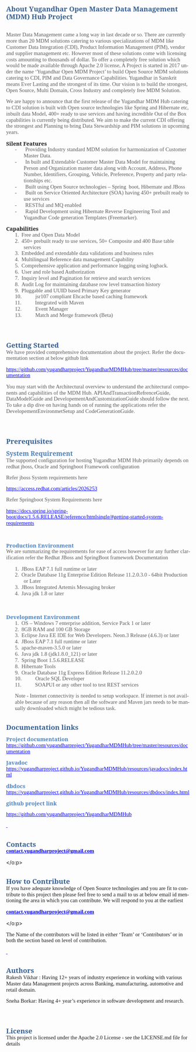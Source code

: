 <html xmlns:v="urn:schemas-microsoft-com:vml"
xmlns:o="urn:schemas-microsoft-com:office:office"
xmlns:w="urn:schemas-microsoft-com:office:word"
xmlns:m="http://schemas.microsoft.com/office/2004/12/omml"
xmlns="http://www.w3.org/TR/REC-html40">

<head>
<meta http-equiv=Content-Type content="text/html; charset=windows-1252">
<meta name=ProgId content=Word.Document>
<meta name=Generator content="Microsoft Word 12">
<meta name=Originator content="Microsoft Word 12">
<link rel=File-List href="readme_files/filelist.xml">
<!--[if gte mso 9]><xml>
 <o:DocumentProperties>
  <o:Author>RakeshAdmin</o:Author>
  <o:LastAuthor>RakeshAdmin</o:LastAuthor>
  <o:Revision>2</o:Revision>
  <o:TotalTime>41</o:TotalTime>
  <o:Created>2018-01-20T13:06:00Z</o:Created>
  <o:LastSaved>2018-01-20T13:06:00Z</o:LastSaved>
  <o:Pages>4</o:Pages>
  <o:Words>984</o:Words>
  <o:Characters>5613</o:Characters>
  <o:Company>Infosys Technologies Ltd.</o:Company>
  <o:Lines>46</o:Lines>
  <o:Paragraphs>13</o:Paragraphs>
  <o:CharactersWithSpaces>6584</o:CharactersWithSpaces>
  <o:Version>12.00</o:Version>
 </o:DocumentProperties>
</xml><![endif]-->
<link rel=themeData href="readme_files/themedata.thmx">
<link rel=colorSchemeMapping href="readme_files/colorschememapping.xml">
<!--[if gte mso 9]><xml>
 <w:WordDocument>
  <w:SpellingState>Clean</w:SpellingState>
  <w:GrammarState>Clean</w:GrammarState>
  <w:TrackMoves>false</w:TrackMoves>
  <w:TrackFormatting/>
  <w:PunctuationKerning/>
  <w:ValidateAgainstSchemas/>
  <w:SaveIfXMLInvalid>false</w:SaveIfXMLInvalid>
  <w:IgnoreMixedContent>false</w:IgnoreMixedContent>
  <w:AlwaysShowPlaceholderText>false</w:AlwaysShowPlaceholderText>
  <w:DoNotPromoteQF/>
  <w:LidThemeOther>EN-US</w:LidThemeOther>
  <w:LidThemeAsian>X-NONE</w:LidThemeAsian>
  <w:LidThemeComplexScript>MR</w:LidThemeComplexScript>
  <w:Compatibility>
   <w:BreakWrappedTables/>
   <w:SnapToGridInCell/>
   <w:WrapTextWithPunct/>
   <w:UseAsianBreakRules/>
   <w:DontGrowAutofit/>
   <w:SplitPgBreakAndParaMark/>
   <w:DontVertAlignCellWithSp/>
   <w:DontBreakConstrainedForcedTables/>
   <w:DontVertAlignInTxbx/>
   <w:Word11KerningPairs/>
   <w:CachedColBalance/>
  </w:Compatibility>
  <w:BrowserLevel>MicrosoftInternetExplorer4</w:BrowserLevel>
  <m:mathPr>
   <m:mathFont m:val="Cambria Math"/>
   <m:brkBin m:val="before"/>
   <m:brkBinSub m:val="&#45;-"/>
   <m:smallFrac m:val="off"/>
   <m:dispDef/>
   <m:lMargin m:val="0"/>
   <m:rMargin m:val="0"/>
   <m:defJc m:val="centerGroup"/>
   <m:wrapIndent m:val="1440"/>
   <m:intLim m:val="subSup"/>
   <m:naryLim m:val="undOvr"/>
  </m:mathPr></w:WordDocument>
</xml><![endif]--><!--[if gte mso 9]><xml>
 <w:LatentStyles DefLockedState="false" DefUnhideWhenUsed="true"
  DefSemiHidden="true" DefQFormat="false" DefPriority="99"
  LatentStyleCount="267">
  <w:LsdException Locked="false" Priority="0" SemiHidden="false"
   UnhideWhenUsed="false" QFormat="true" Name="Normal"/>
  <w:LsdException Locked="false" Priority="9" SemiHidden="false"
   UnhideWhenUsed="false" QFormat="true" Name="heading 1"/>
  <w:LsdException Locked="false" Priority="9" QFormat="true" Name="heading 2"/>
  <w:LsdException Locked="false" Priority="9" QFormat="true" Name="heading 3"/>
  <w:LsdException Locked="false" Priority="9" QFormat="true" Name="heading 4"/>
  <w:LsdException Locked="false" Priority="9" QFormat="true" Name="heading 5"/>
  <w:LsdException Locked="false" Priority="9" QFormat="true" Name="heading 6"/>
  <w:LsdException Locked="false" Priority="9" QFormat="true" Name="heading 7"/>
  <w:LsdException Locked="false" Priority="9" QFormat="true" Name="heading 8"/>
  <w:LsdException Locked="false" Priority="9" QFormat="true" Name="heading 9"/>
  <w:LsdException Locked="false" Priority="39" Name="toc 1"/>
  <w:LsdException Locked="false" Priority="39" Name="toc 2"/>
  <w:LsdException Locked="false" Priority="39" Name="toc 3"/>
  <w:LsdException Locked="false" Priority="39" Name="toc 4"/>
  <w:LsdException Locked="false" Priority="39" Name="toc 5"/>
  <w:LsdException Locked="false" Priority="39" Name="toc 6"/>
  <w:LsdException Locked="false" Priority="39" Name="toc 7"/>
  <w:LsdException Locked="false" Priority="39" Name="toc 8"/>
  <w:LsdException Locked="false" Priority="39" Name="toc 9"/>
  <w:LsdException Locked="false" Priority="35" QFormat="true" Name="caption"/>
  <w:LsdException Locked="false" Priority="10" SemiHidden="false"
   UnhideWhenUsed="false" QFormat="true" Name="Title"/>
  <w:LsdException Locked="false" Priority="1" Name="Default Paragraph Font"/>
  <w:LsdException Locked="false" Priority="11" SemiHidden="false"
   UnhideWhenUsed="false" QFormat="true" Name="Subtitle"/>
  <w:LsdException Locked="false" Priority="22" SemiHidden="false"
   UnhideWhenUsed="false" QFormat="true" Name="Strong"/>
  <w:LsdException Locked="false" Priority="20" SemiHidden="false"
   UnhideWhenUsed="false" QFormat="true" Name="Emphasis"/>
  <w:LsdException Locked="false" Priority="59" SemiHidden="false"
   UnhideWhenUsed="false" Name="Table Grid"/>
  <w:LsdException Locked="false" UnhideWhenUsed="false" Name="Placeholder Text"/>
  <w:LsdException Locked="false" Priority="1" SemiHidden="false"
   UnhideWhenUsed="false" QFormat="true" Name="No Spacing"/>
  <w:LsdException Locked="false" Priority="60" SemiHidden="false"
   UnhideWhenUsed="false" Name="Light Shading"/>
  <w:LsdException Locked="false" Priority="61" SemiHidden="false"
   UnhideWhenUsed="false" Name="Light List"/>
  <w:LsdException Locked="false" Priority="62" SemiHidden="false"
   UnhideWhenUsed="false" Name="Light Grid"/>
  <w:LsdException Locked="false" Priority="63" SemiHidden="false"
   UnhideWhenUsed="false" Name="Medium Shading 1"/>
  <w:LsdException Locked="false" Priority="64" SemiHidden="false"
   UnhideWhenUsed="false" Name="Medium Shading 2"/>
  <w:LsdException Locked="false" Priority="65" SemiHidden="false"
   UnhideWhenUsed="false" Name="Medium List 1"/>
  <w:LsdException Locked="false" Priority="66" SemiHidden="false"
   UnhideWhenUsed="false" Name="Medium List 2"/>
  <w:LsdException Locked="false" Priority="67" SemiHidden="false"
   UnhideWhenUsed="false" Name="Medium Grid 1"/>
  <w:LsdException Locked="false" Priority="68" SemiHidden="false"
   UnhideWhenUsed="false" Name="Medium Grid 2"/>
  <w:LsdException Locked="false" Priority="69" SemiHidden="false"
   UnhideWhenUsed="false" Name="Medium Grid 3"/>
  <w:LsdException Locked="false" Priority="70" SemiHidden="false"
   UnhideWhenUsed="false" Name="Dark List"/>
  <w:LsdException Locked="false" Priority="71" SemiHidden="false"
   UnhideWhenUsed="false" Name="Colorful Shading"/>
  <w:LsdException Locked="false" Priority="72" SemiHidden="false"
   UnhideWhenUsed="false" Name="Colorful List"/>
  <w:LsdException Locked="false" Priority="73" SemiHidden="false"
   UnhideWhenUsed="false" Name="Colorful Grid"/>
  <w:LsdException Locked="false" Priority="60" SemiHidden="false"
   UnhideWhenUsed="false" Name="Light Shading Accent 1"/>
  <w:LsdException Locked="false" Priority="61" SemiHidden="false"
   UnhideWhenUsed="false" Name="Light List Accent 1"/>
  <w:LsdException Locked="false" Priority="62" SemiHidden="false"
   UnhideWhenUsed="false" Name="Light Grid Accent 1"/>
  <w:LsdException Locked="false" Priority="63" SemiHidden="false"
   UnhideWhenUsed="false" Name="Medium Shading 1 Accent 1"/>
  <w:LsdException Locked="false" Priority="64" SemiHidden="false"
   UnhideWhenUsed="false" Name="Medium Shading 2 Accent 1"/>
  <w:LsdException Locked="false" Priority="65" SemiHidden="false"
   UnhideWhenUsed="false" Name="Medium List 1 Accent 1"/>
  <w:LsdException Locked="false" UnhideWhenUsed="false" Name="Revision"/>
  <w:LsdException Locked="false" Priority="34" SemiHidden="false"
   UnhideWhenUsed="false" QFormat="true" Name="List Paragraph"/>
  <w:LsdException Locked="false" Priority="29" SemiHidden="false"
   UnhideWhenUsed="false" QFormat="true" Name="Quote"/>
  <w:LsdException Locked="false" Priority="30" SemiHidden="false"
   UnhideWhenUsed="false" QFormat="true" Name="Intense Quote"/>
  <w:LsdException Locked="false" Priority="66" SemiHidden="false"
   UnhideWhenUsed="false" Name="Medium List 2 Accent 1"/>
  <w:LsdException Locked="false" Priority="67" SemiHidden="false"
   UnhideWhenUsed="false" Name="Medium Grid 1 Accent 1"/>
  <w:LsdException Locked="false" Priority="68" SemiHidden="false"
   UnhideWhenUsed="false" Name="Medium Grid 2 Accent 1"/>
  <w:LsdException Locked="false" Priority="69" SemiHidden="false"
   UnhideWhenUsed="false" Name="Medium Grid 3 Accent 1"/>
  <w:LsdException Locked="false" Priority="70" SemiHidden="false"
   UnhideWhenUsed="false" Name="Dark List Accent 1"/>
  <w:LsdException Locked="false" Priority="71" SemiHidden="false"
   UnhideWhenUsed="false" Name="Colorful Shading Accent 1"/>
  <w:LsdException Locked="false" Priority="72" SemiHidden="false"
   UnhideWhenUsed="false" Name="Colorful List Accent 1"/>
  <w:LsdException Locked="false" Priority="73" SemiHidden="false"
   UnhideWhenUsed="false" Name="Colorful Grid Accent 1"/>
  <w:LsdException Locked="false" Priority="60" SemiHidden="false"
   UnhideWhenUsed="false" Name="Light Shading Accent 2"/>
  <w:LsdException Locked="false" Priority="61" SemiHidden="false"
   UnhideWhenUsed="false" Name="Light List Accent 2"/>
  <w:LsdException Locked="false" Priority="62" SemiHidden="false"
   UnhideWhenUsed="false" Name="Light Grid Accent 2"/>
  <w:LsdException Locked="false" Priority="63" SemiHidden="false"
   UnhideWhenUsed="false" Name="Medium Shading 1 Accent 2"/>
  <w:LsdException Locked="false" Priority="64" SemiHidden="false"
   UnhideWhenUsed="false" Name="Medium Shading 2 Accent 2"/>
  <w:LsdException Locked="false" Priority="65" SemiHidden="false"
   UnhideWhenUsed="false" Name="Medium List 1 Accent 2"/>
  <w:LsdException Locked="false" Priority="66" SemiHidden="false"
   UnhideWhenUsed="false" Name="Medium List 2 Accent 2"/>
  <w:LsdException Locked="false" Priority="67" SemiHidden="false"
   UnhideWhenUsed="false" Name="Medium Grid 1 Accent 2"/>
  <w:LsdException Locked="false" Priority="68" SemiHidden="false"
   UnhideWhenUsed="false" Name="Medium Grid 2 Accent 2"/>
  <w:LsdException Locked="false" Priority="69" SemiHidden="false"
   UnhideWhenUsed="false" Name="Medium Grid 3 Accent 2"/>
  <w:LsdException Locked="false" Priority="70" SemiHidden="false"
   UnhideWhenUsed="false" Name="Dark List Accent 2"/>
  <w:LsdException Locked="false" Priority="71" SemiHidden="false"
   UnhideWhenUsed="false" Name="Colorful Shading Accent 2"/>
  <w:LsdException Locked="false" Priority="72" SemiHidden="false"
   UnhideWhenUsed="false" Name="Colorful List Accent 2"/>
  <w:LsdException Locked="false" Priority="73" SemiHidden="false"
   UnhideWhenUsed="false" Name="Colorful Grid Accent 2"/>
  <w:LsdException Locked="false" Priority="60" SemiHidden="false"
   UnhideWhenUsed="false" Name="Light Shading Accent 3"/>
  <w:LsdException Locked="false" Priority="61" SemiHidden="false"
   UnhideWhenUsed="false" Name="Light List Accent 3"/>
  <w:LsdException Locked="false" Priority="62" SemiHidden="false"
   UnhideWhenUsed="false" Name="Light Grid Accent 3"/>
  <w:LsdException Locked="false" Priority="63" SemiHidden="false"
   UnhideWhenUsed="false" Name="Medium Shading 1 Accent 3"/>
  <w:LsdException Locked="false" Priority="64" SemiHidden="false"
   UnhideWhenUsed="false" Name="Medium Shading 2 Accent 3"/>
  <w:LsdException Locked="false" Priority="65" SemiHidden="false"
   UnhideWhenUsed="false" Name="Medium List 1 Accent 3"/>
  <w:LsdException Locked="false" Priority="66" SemiHidden="false"
   UnhideWhenUsed="false" Name="Medium List 2 Accent 3"/>
  <w:LsdException Locked="false" Priority="67" SemiHidden="false"
   UnhideWhenUsed="false" Name="Medium Grid 1 Accent 3"/>
  <w:LsdException Locked="false" Priority="68" SemiHidden="false"
   UnhideWhenUsed="false" Name="Medium Grid 2 Accent 3"/>
  <w:LsdException Locked="false" Priority="69" SemiHidden="false"
   UnhideWhenUsed="false" Name="Medium Grid 3 Accent 3"/>
  <w:LsdException Locked="false" Priority="70" SemiHidden="false"
   UnhideWhenUsed="false" Name="Dark List Accent 3"/>
  <w:LsdException Locked="false" Priority="71" SemiHidden="false"
   UnhideWhenUsed="false" Name="Colorful Shading Accent 3"/>
  <w:LsdException Locked="false" Priority="72" SemiHidden="false"
   UnhideWhenUsed="false" Name="Colorful List Accent 3"/>
  <w:LsdException Locked="false" Priority="73" SemiHidden="false"
   UnhideWhenUsed="false" Name="Colorful Grid Accent 3"/>
  <w:LsdException Locked="false" Priority="60" SemiHidden="false"
   UnhideWhenUsed="false" Name="Light Shading Accent 4"/>
  <w:LsdException Locked="false" Priority="61" SemiHidden="false"
   UnhideWhenUsed="false" Name="Light List Accent 4"/>
  <w:LsdException Locked="false" Priority="62" SemiHidden="false"
   UnhideWhenUsed="false" Name="Light Grid Accent 4"/>
  <w:LsdException Locked="false" Priority="63" SemiHidden="false"
   UnhideWhenUsed="false" Name="Medium Shading 1 Accent 4"/>
  <w:LsdException Locked="false" Priority="64" SemiHidden="false"
   UnhideWhenUsed="false" Name="Medium Shading 2 Accent 4"/>
  <w:LsdException Locked="false" Priority="65" SemiHidden="false"
   UnhideWhenUsed="false" Name="Medium List 1 Accent 4"/>
  <w:LsdException Locked="false" Priority="66" SemiHidden="false"
   UnhideWhenUsed="false" Name="Medium List 2 Accent 4"/>
  <w:LsdException Locked="false" Priority="67" SemiHidden="false"
   UnhideWhenUsed="false" Name="Medium Grid 1 Accent 4"/>
  <w:LsdException Locked="false" Priority="68" SemiHidden="false"
   UnhideWhenUsed="false" Name="Medium Grid 2 Accent 4"/>
  <w:LsdException Locked="false" Priority="69" SemiHidden="false"
   UnhideWhenUsed="false" Name="Medium Grid 3 Accent 4"/>
  <w:LsdException Locked="false" Priority="70" SemiHidden="false"
   UnhideWhenUsed="false" Name="Dark List Accent 4"/>
  <w:LsdException Locked="false" Priority="71" SemiHidden="false"
   UnhideWhenUsed="false" Name="Colorful Shading Accent 4"/>
  <w:LsdException Locked="false" Priority="72" SemiHidden="false"
   UnhideWhenUsed="false" Name="Colorful List Accent 4"/>
  <w:LsdException Locked="false" Priority="73" SemiHidden="false"
   UnhideWhenUsed="false" Name="Colorful Grid Accent 4"/>
  <w:LsdException Locked="false" Priority="60" SemiHidden="false"
   UnhideWhenUsed="false" Name="Light Shading Accent 5"/>
  <w:LsdException Locked="false" Priority="61" SemiHidden="false"
   UnhideWhenUsed="false" Name="Light List Accent 5"/>
  <w:LsdException Locked="false" Priority="62" SemiHidden="false"
   UnhideWhenUsed="false" Name="Light Grid Accent 5"/>
  <w:LsdException Locked="false" Priority="63" SemiHidden="false"
   UnhideWhenUsed="false" Name="Medium Shading 1 Accent 5"/>
  <w:LsdException Locked="false" Priority="64" SemiHidden="false"
   UnhideWhenUsed="false" Name="Medium Shading 2 Accent 5"/>
  <w:LsdException Locked="false" Priority="65" SemiHidden="false"
   UnhideWhenUsed="false" Name="Medium List 1 Accent 5"/>
  <w:LsdException Locked="false" Priority="66" SemiHidden="false"
   UnhideWhenUsed="false" Name="Medium List 2 Accent 5"/>
  <w:LsdException Locked="false" Priority="67" SemiHidden="false"
   UnhideWhenUsed="false" Name="Medium Grid 1 Accent 5"/>
  <w:LsdException Locked="false" Priority="68" SemiHidden="false"
   UnhideWhenUsed="false" Name="Medium Grid 2 Accent 5"/>
  <w:LsdException Locked="false" Priority="69" SemiHidden="false"
   UnhideWhenUsed="false" Name="Medium Grid 3 Accent 5"/>
  <w:LsdException Locked="false" Priority="70" SemiHidden="false"
   UnhideWhenUsed="false" Name="Dark List Accent 5"/>
  <w:LsdException Locked="false" Priority="71" SemiHidden="false"
   UnhideWhenUsed="false" Name="Colorful Shading Accent 5"/>
  <w:LsdException Locked="false" Priority="72" SemiHidden="false"
   UnhideWhenUsed="false" Name="Colorful List Accent 5"/>
  <w:LsdException Locked="false" Priority="73" SemiHidden="false"
   UnhideWhenUsed="false" Name="Colorful Grid Accent 5"/>
  <w:LsdException Locked="false" Priority="60" SemiHidden="false"
   UnhideWhenUsed="false" Name="Light Shading Accent 6"/>
  <w:LsdException Locked="false" Priority="61" SemiHidden="false"
   UnhideWhenUsed="false" Name="Light List Accent 6"/>
  <w:LsdException Locked="false" Priority="62" SemiHidden="false"
   UnhideWhenUsed="false" Name="Light Grid Accent 6"/>
  <w:LsdException Locked="false" Priority="63" SemiHidden="false"
   UnhideWhenUsed="false" Name="Medium Shading 1 Accent 6"/>
  <w:LsdException Locked="false" Priority="64" SemiHidden="false"
   UnhideWhenUsed="false" Name="Medium Shading 2 Accent 6"/>
  <w:LsdException Locked="false" Priority="65" SemiHidden="false"
   UnhideWhenUsed="false" Name="Medium List 1 Accent 6"/>
  <w:LsdException Locked="false" Priority="66" SemiHidden="false"
   UnhideWhenUsed="false" Name="Medium List 2 Accent 6"/>
  <w:LsdException Locked="false" Priority="67" SemiHidden="false"
   UnhideWhenUsed="false" Name="Medium Grid 1 Accent 6"/>
  <w:LsdException Locked="false" Priority="68" SemiHidden="false"
   UnhideWhenUsed="false" Name="Medium Grid 2 Accent 6"/>
  <w:LsdException Locked="false" Priority="69" SemiHidden="false"
   UnhideWhenUsed="false" Name="Medium Grid 3 Accent 6"/>
  <w:LsdException Locked="false" Priority="70" SemiHidden="false"
   UnhideWhenUsed="false" Name="Dark List Accent 6"/>
  <w:LsdException Locked="false" Priority="71" SemiHidden="false"
   UnhideWhenUsed="false" Name="Colorful Shading Accent 6"/>
  <w:LsdException Locked="false" Priority="72" SemiHidden="false"
   UnhideWhenUsed="false" Name="Colorful List Accent 6"/>
  <w:LsdException Locked="false" Priority="73" SemiHidden="false"
   UnhideWhenUsed="false" Name="Colorful Grid Accent 6"/>
  <w:LsdException Locked="false" Priority="19" SemiHidden="false"
   UnhideWhenUsed="false" QFormat="true" Name="Subtle Emphasis"/>
  <w:LsdException Locked="false" Priority="21" SemiHidden="false"
   UnhideWhenUsed="false" QFormat="true" Name="Intense Emphasis"/>
  <w:LsdException Locked="false" Priority="31" SemiHidden="false"
   UnhideWhenUsed="false" QFormat="true" Name="Subtle Reference"/>
  <w:LsdException Locked="false" Priority="32" SemiHidden="false"
   UnhideWhenUsed="false" QFormat="true" Name="Intense Reference"/>
  <w:LsdException Locked="false" Priority="33" SemiHidden="false"
   UnhideWhenUsed="false" QFormat="true" Name="Book Title"/>
  <w:LsdException Locked="false" Priority="37" Name="Bibliography"/>
  <w:LsdException Locked="false" Priority="39" QFormat="true" Name="TOC Heading"/>
 </w:LatentStyles>
</xml><![endif]-->
<style>
<!--
 /* Font Definitions */
 @font-face
	{font-family:Wingdings;
	panose-1:5 0 0 0 0 0 0 0 0 0;
	mso-font-charset:2;
	mso-generic-font-family:auto;
	mso-font-pitch:variable;
	mso-font-signature:0 268435456 0 0 -2147483648 0;}
@font-face
	{font-family:Mangal;
	panose-1:2 4 5 3 5 2 3 3 2 2;
	mso-font-charset:0;
	mso-generic-font-family:roman;
	mso-font-pitch:variable;
	mso-font-signature:32771 0 0 0 1 0;}
@font-face
	{font-family:"Cambria Math";
	panose-1:2 4 5 3 5 4 6 3 2 4;
	mso-font-charset:0;
	mso-generic-font-family:roman;
	mso-font-pitch:variable;
	mso-font-signature:-1610611985 1107304683 0 0 159 0;}
@font-face
	{font-family:Cambria;
	panose-1:2 4 5 3 5 4 6 3 2 4;
	mso-font-charset:0;
	mso-generic-font-family:roman;
	mso-font-pitch:variable;
	mso-font-signature:-1610611985 1073741899 0 0 159 0;}
@font-face
	{font-family:Calibri;
	panose-1:2 15 5 2 2 2 4 3 2 4;
	mso-font-charset:0;
	mso-generic-font-family:swiss;
	mso-font-pitch:variable;
	mso-font-signature:-1610611985 1073750139 0 0 159 0;}
@font-face
	{font-family:Verdana;
	panose-1:2 11 6 4 3 5 4 4 2 4;
	mso-font-charset:0;
	mso-generic-font-family:swiss;
	mso-font-pitch:variable;
	mso-font-signature:-1593833729 1073750107 16 0 415 0;}
 /* Style Definitions */
 p.MsoNormal, li.MsoNormal, div.MsoNormal
	{mso-style-unhide:no;
	mso-style-qformat:yes;
	mso-style-parent:"";
	margin-top:0cm;
	margin-right:0cm;
	margin-bottom:10.0pt;
	margin-left:0cm;
	line-height:115%;
	mso-pagination:widow-orphan;
	font-size:11.0pt;
	mso-bidi-font-size:10.0pt;
	font-family:"Calibri","sans-serif";
	mso-ascii-font-family:Calibri;
	mso-ascii-theme-font:minor-latin;
	mso-fareast-font-family:Calibri;
	mso-fareast-theme-font:minor-latin;
	mso-hansi-font-family:Calibri;
	mso-hansi-theme-font:minor-latin;
	mso-bidi-font-family:Mangal;
	mso-bidi-theme-font:minor-bidi;}
h1
	{mso-style-priority:9;
	mso-style-unhide:no;
	mso-style-qformat:yes;
	mso-style-link:"Heading 1 Char";
	mso-style-next:Normal;
	margin-top:24.0pt;
	margin-right:0cm;
	margin-bottom:0cm;
	margin-left:0cm;
	margin-bottom:.0001pt;
	line-height:115%;
	mso-pagination:widow-orphan lines-together;
	page-break-after:avoid;
	mso-outline-level:1;
	font-size:14.0pt;
	mso-bidi-font-size:12.5pt;
	font-family:"Cambria","serif";
	mso-ascii-font-family:Cambria;
	mso-ascii-theme-font:major-latin;
	mso-fareast-font-family:"Times New Roman";
	mso-fareast-theme-font:major-fareast;
	mso-hansi-font-family:Cambria;
	mso-hansi-theme-font:major-latin;
	mso-bidi-font-family:Mangal;
	mso-bidi-theme-font:major-bidi;
	color:#365F91;
	mso-themecolor:accent1;
	mso-themeshade:191;
	mso-font-kerning:0pt;}
h2
	{mso-style-priority:9;
	mso-style-qformat:yes;
	mso-style-link:"Heading 2 Char";
	mso-style-next:Normal;
	margin-top:10.0pt;
	margin-right:0cm;
	margin-bottom:0cm;
	margin-left:0cm;
	margin-bottom:.0001pt;
	line-height:115%;
	mso-pagination:widow-orphan lines-together;
	page-break-after:avoid;
	mso-outline-level:2;
	font-size:13.0pt;
	mso-bidi-font-size:11.5pt;
	font-family:"Cambria","serif";
	mso-ascii-font-family:Cambria;
	mso-ascii-theme-font:major-latin;
	mso-fareast-font-family:"Times New Roman";
	mso-fareast-theme-font:major-fareast;
	mso-hansi-font-family:Cambria;
	mso-hansi-theme-font:major-latin;
	mso-bidi-font-family:Mangal;
	mso-bidi-theme-font:major-bidi;
	color:#4F81BD;
	mso-themecolor:accent1;}
h3
	{mso-style-priority:9;
	mso-style-qformat:yes;
	mso-style-link:"Heading 3 Char";
	mso-style-next:Normal;
	margin-top:10.0pt;
	margin-right:0cm;
	margin-bottom:0cm;
	margin-left:0cm;
	margin-bottom:.0001pt;
	line-height:115%;
	mso-pagination:widow-orphan lines-together;
	page-break-after:avoid;
	mso-outline-level:3;
	font-size:11.0pt;
	mso-bidi-font-size:10.0pt;
	font-family:"Cambria","serif";
	mso-ascii-font-family:Cambria;
	mso-ascii-theme-font:major-latin;
	mso-fareast-font-family:"Times New Roman";
	mso-fareast-theme-font:major-fareast;
	mso-hansi-font-family:Cambria;
	mso-hansi-theme-font:major-latin;
	mso-bidi-font-family:Mangal;
	mso-bidi-theme-font:major-bidi;
	color:#4F81BD;
	mso-themecolor:accent1;}
a:link, span.MsoHyperlink
	{mso-style-priority:99;
	color:blue;
	mso-themecolor:hyperlink;
	text-decoration:underline;
	text-underline:single;}
a:visited, span.MsoHyperlinkFollowed
	{mso-style-noshow:yes;
	mso-style-priority:99;
	color:purple;
	mso-themecolor:followedhyperlink;
	text-decoration:underline;
	text-underline:single;}
p.MsoListParagraph, li.MsoListParagraph, div.MsoListParagraph
	{mso-style-priority:34;
	mso-style-unhide:no;
	mso-style-qformat:yes;
	margin-top:0cm;
	margin-right:0cm;
	margin-bottom:10.0pt;
	margin-left:36.0pt;
	mso-add-space:auto;
	line-height:115%;
	mso-pagination:widow-orphan;
	font-size:11.0pt;
	font-family:"Calibri","sans-serif";
	mso-ascii-font-family:Calibri;
	mso-ascii-theme-font:minor-latin;
	mso-fareast-font-family:Calibri;
	mso-fareast-theme-font:minor-latin;
	mso-hansi-font-family:Calibri;
	mso-hansi-theme-font:minor-latin;
	mso-bidi-font-family:Mangal;
	mso-bidi-theme-font:minor-bidi;
	mso-bidi-language:AR-SA;}
p.MsoListParagraphCxSpFirst, li.MsoListParagraphCxSpFirst, div.MsoListParagraphCxSpFirst
	{mso-style-priority:34;
	mso-style-unhide:no;
	mso-style-qformat:yes;
	mso-style-type:export-only;
	margin-top:0cm;
	margin-right:0cm;
	margin-bottom:0cm;
	margin-left:36.0pt;
	margin-bottom:.0001pt;
	mso-add-space:auto;
	line-height:115%;
	mso-pagination:widow-orphan;
	font-size:11.0pt;
	font-family:"Calibri","sans-serif";
	mso-ascii-font-family:Calibri;
	mso-ascii-theme-font:minor-latin;
	mso-fareast-font-family:Calibri;
	mso-fareast-theme-font:minor-latin;
	mso-hansi-font-family:Calibri;
	mso-hansi-theme-font:minor-latin;
	mso-bidi-font-family:Mangal;
	mso-bidi-theme-font:minor-bidi;
	mso-bidi-language:AR-SA;}
p.MsoListParagraphCxSpMiddle, li.MsoListParagraphCxSpMiddle, div.MsoListParagraphCxSpMiddle
	{mso-style-priority:34;
	mso-style-unhide:no;
	mso-style-qformat:yes;
	mso-style-type:export-only;
	margin-top:0cm;
	margin-right:0cm;
	margin-bottom:0cm;
	margin-left:36.0pt;
	margin-bottom:.0001pt;
	mso-add-space:auto;
	line-height:115%;
	mso-pagination:widow-orphan;
	font-size:11.0pt;
	font-family:"Calibri","sans-serif";
	mso-ascii-font-family:Calibri;
	mso-ascii-theme-font:minor-latin;
	mso-fareast-font-family:Calibri;
	mso-fareast-theme-font:minor-latin;
	mso-hansi-font-family:Calibri;
	mso-hansi-theme-font:minor-latin;
	mso-bidi-font-family:Mangal;
	mso-bidi-theme-font:minor-bidi;
	mso-bidi-language:AR-SA;}
p.MsoListParagraphCxSpLast, li.MsoListParagraphCxSpLast, div.MsoListParagraphCxSpLast
	{mso-style-priority:34;
	mso-style-unhide:no;
	mso-style-qformat:yes;
	mso-style-type:export-only;
	margin-top:0cm;
	margin-right:0cm;
	margin-bottom:10.0pt;
	margin-left:36.0pt;
	mso-add-space:auto;
	line-height:115%;
	mso-pagination:widow-orphan;
	font-size:11.0pt;
	font-family:"Calibri","sans-serif";
	mso-ascii-font-family:Calibri;
	mso-ascii-theme-font:minor-latin;
	mso-fareast-font-family:Calibri;
	mso-fareast-theme-font:minor-latin;
	mso-hansi-font-family:Calibri;
	mso-hansi-theme-font:minor-latin;
	mso-bidi-font-family:Mangal;
	mso-bidi-theme-font:minor-bidi;
	mso-bidi-language:AR-SA;}
span.Heading1Char
	{mso-style-name:"Heading 1 Char";
	mso-style-priority:9;
	mso-style-unhide:no;
	mso-style-locked:yes;
	mso-style-link:"Heading 1";
	mso-ansi-font-size:14.0pt;
	mso-bidi-font-size:12.5pt;
	font-family:"Cambria","serif";
	mso-ascii-font-family:Cambria;
	mso-ascii-theme-font:major-latin;
	mso-fareast-font-family:"Times New Roman";
	mso-fareast-theme-font:major-fareast;
	mso-hansi-font-family:Cambria;
	mso-hansi-theme-font:major-latin;
	mso-bidi-font-family:Mangal;
	mso-bidi-theme-font:major-bidi;
	color:#365F91;
	mso-themecolor:accent1;
	mso-themeshade:191;
	font-weight:bold;}
span.Heading3Char
	{mso-style-name:"Heading 3 Char";
	mso-style-priority:9;
	mso-style-unhide:no;
	mso-style-locked:yes;
	mso-style-link:"Heading 3";
	font-family:"Cambria","serif";
	mso-ascii-font-family:Cambria;
	mso-ascii-theme-font:major-latin;
	mso-fareast-font-family:"Times New Roman";
	mso-fareast-theme-font:major-fareast;
	mso-hansi-font-family:Cambria;
	mso-hansi-theme-font:major-latin;
	mso-bidi-font-family:Mangal;
	mso-bidi-theme-font:major-bidi;
	color:#4F81BD;
	mso-themecolor:accent1;
	font-weight:bold;}
span.Heading2Char
	{mso-style-name:"Heading 2 Char";
	mso-style-priority:9;
	mso-style-unhide:no;
	mso-style-locked:yes;
	mso-style-link:"Heading 2";
	mso-ansi-font-size:13.0pt;
	mso-bidi-font-size:11.5pt;
	font-family:"Cambria","serif";
	mso-ascii-font-family:Cambria;
	mso-ascii-theme-font:major-latin;
	mso-fareast-font-family:"Times New Roman";
	mso-fareast-theme-font:major-fareast;
	mso-hansi-font-family:Cambria;
	mso-hansi-theme-font:major-latin;
	mso-bidi-font-family:Mangal;
	mso-bidi-theme-font:major-bidi;
	color:#4F81BD;
	mso-themecolor:accent1;
	font-weight:bold;}
span.SpellE
	{mso-style-name:"";
	mso-spl-e:yes;}
span.GramE
	{mso-style-name:"";
	mso-gram-e:yes;}
.MsoChpDefault
	{mso-style-type:export-only;
	mso-default-props:yes;
	mso-ascii-font-family:Calibri;
	mso-ascii-theme-font:minor-latin;
	mso-fareast-font-family:Calibri;
	mso-fareast-theme-font:minor-latin;
	mso-hansi-font-family:Calibri;
	mso-hansi-theme-font:minor-latin;
	mso-bidi-font-family:Mangal;
	mso-bidi-theme-font:minor-bidi;}
.MsoPapDefault
	{mso-style-type:export-only;
	margin-bottom:10.0pt;
	line-height:115%;}
@page WordSection1
	{size:612.0pt 792.0pt;
	margin:35.45pt 72.0pt 72.0pt 72.0pt;
	mso-header-margin:35.4pt;
	mso-footer-margin:35.4pt;
	mso-paper-source:0;}
div.WordSection1
	{page:WordSection1;}
 /* List Definitions */
 @list l0
	{mso-list-id:151483707;
	mso-list-type:hybrid;
	mso-list-template-ids:1280471956 67698703 67698713 67698715 67698703 67698713 67698715 67698703 67698713 67698715;}
@list l0:level1
	{mso-level-tab-stop:none;
	mso-level-number-position:left;
	text-indent:-18.0pt;}
@list l1
	{mso-list-id:238905638;
	mso-list-type:hybrid;
	mso-list-template-ids:1736362320 -974505208 67698713 67698715 67698703 67698713 67698715 67698703 67698713 67698715;}
@list l1:level1
	{mso-level-tab-stop:none;
	mso-level-number-position:left;
	text-indent:-18.0pt;}
@list l2
	{mso-list-id:1002900196;
	mso-list-type:hybrid;
	mso-list-template-ids:533385466 1099365670 67698691 67698693 67698689 67698691 67698693 67698689 67698691 67698693;}
@list l2:level1
	{mso-level-start-at:0;
	mso-level-number-format:bullet;
	mso-level-text:-;
	mso-level-tab-stop:none;
	mso-level-number-position:left;
	text-indent:-18.0pt;
	font-family:"Calibri","sans-serif";
	mso-fareast-font-family:Calibri;
	mso-fareast-theme-font:minor-latin;
	mso-bidi-font-family:Calibri;}
@list l3
	{mso-list-id:1267346087;
	mso-list-type:hybrid;
	mso-list-template-ids:1892087208 67698703 67698713 67698715 67698703 67698713 67698715 67698703 67698713 67698715;}
@list l3:level1
	{mso-level-tab-stop:none;
	mso-level-number-position:left;
	text-indent:-18.0pt;}
ol
	{margin-bottom:0cm;}
ul
	{margin-bottom:0cm;}
-->
</style>
<!--[if gte mso 10]>
<style>
 /* Style Definitions */
 table.MsoNormalTable
	{mso-style-name:"Table Normal";
	mso-tstyle-rowband-size:0;
	mso-tstyle-colband-size:0;
	mso-style-noshow:yes;
	mso-style-priority:99;
	mso-style-qformat:yes;
	mso-style-parent:"";
	mso-padding-alt:0cm 5.4pt 0cm 5.4pt;
	mso-para-margin-top:0cm;
	mso-para-margin-right:0cm;
	mso-para-margin-bottom:10.0pt;
	mso-para-margin-left:0cm;
	line-height:115%;
	mso-pagination:widow-orphan;
	font-size:11.0pt;
	mso-bidi-font-size:10.0pt;
	font-family:"Calibri","sans-serif";
	mso-ascii-font-family:Calibri;
	mso-ascii-theme-font:minor-latin;
	mso-hansi-font-family:Calibri;
	mso-hansi-theme-font:minor-latin;}
</style>
<![endif]--><!--[if gte mso 9]><xml>
 <o:shapedefaults v:ext="edit" spidmax="2050"/>
</xml><![endif]--><!--[if gte mso 9]><xml>
 <o:shapelayout v:ext="edit">
  <o:idmap v:ext="edit" data="1"/>
 </o:shapelayout></xml><![endif]-->
</head>

<body lang=EN-US link=blue vlink=purple style='tab-interval:36.0pt'>

<div class=WordSection1>

<h1>About <span class=SpellE>Yugandhar</span> Open Master Data Management (MDM)
Hub Project</h1>

<p class=MsoNormal><span style='font-family:"Verdana","sans-serif";color:#595959;
mso-themecolor:text1;mso-themetint:166'><o:p>&nbsp;</o:p></span></p>

<p class=MsoNormal><span style='font-family:"Verdana","sans-serif";color:#595959;
mso-themecolor:text1;mso-themetint:166'>Master Data Management came a long way
in last decade or so. There are currently more than 20 MDM solutions catering
to various specializations of MDM like Customer Data Integration (CDI), Product
Information Management (PIM), vendor and supplier management etc. However most
of these solutions come with licensing costs amounting to thousands of dollar.
To offer a completely free solution which would be made available through
Apache 2.0 license, A Project is started in 2017 under the name ‘<span
class=SpellE>Yugandhar</span> Open MDM Project’ to build Open Source MDM
solutions catering to CDI, PIM and Data Governance Capabilities. <span
class=SpellE>Yugandhar</span> in Sanskrit means Ever Lasting and the strongest
of its time. Our vision is to build the strongest, Open Source, Multi Domain,
Cross Industry and completely free MDM Solution. <o:p></o:p></span></p>

<p class=MsoNormal><span style='font-family:"Verdana","sans-serif";color:#595959;
mso-themecolor:text1;mso-themetint:166'>We are happy to announce that the first
release of the <span class=SpellE>Yugandhar</span> MDM Hub catering to CDI
solution is built with Open source technologies like Spring and Hibernate etc,
inbuilt data Model, 400+ ready to use services and having incredible Out of the
Box capabilities is currently being distributed. We aim to make the current CDI
offering the strongest and Planning to bring Data Stewardship and PIM solutions
in upcoming years.<o:p></o:p></span></p>

<h3><a name="_Toc503195608"></a><a name="_Toc502161874"><span style='mso-bookmark:
_Toc503195608'>Silent Features</span></a> </h3>

<p class=MsoListParagraphCxSpFirst style='text-indent:-18.0pt;mso-list:l2 level1 lfo3'><![if !supportLists]><span
style='mso-ascii-font-family:Calibri;mso-fareast-font-family:Calibri;
mso-hansi-font-family:Calibri;mso-bidi-font-family:Calibri;color:#595959;
mso-themecolor:text1;mso-themetint:166'><span style='mso-list:Ignore'>-<span
style='font:7.0pt "Times New Roman"'>&nbsp;&nbsp;&nbsp;&nbsp;&nbsp;&nbsp;&nbsp;&nbsp;&nbsp;
</span></span></span><![endif]><span style='font-family:"Verdana","sans-serif";
color:#595959;mso-themecolor:text1;mso-themetint:166'>Providing Industry
standard MDM solution for harmonization of Customer Master Data. <o:p></o:p></span></p>

<p class=MsoListParagraphCxSpMiddle style='text-indent:-18.0pt;mso-list:l2 level1 lfo3'><![if !supportLists]><span
style='mso-ascii-font-family:Calibri;mso-fareast-font-family:Calibri;
mso-hansi-font-family:Calibri;mso-bidi-font-family:Calibri;color:#595959;
mso-themecolor:text1;mso-themetint:166'><span style='mso-list:Ignore'>-<span
style='font:7.0pt "Times New Roman"'>&nbsp;&nbsp;&nbsp;&nbsp;&nbsp;&nbsp;&nbsp;&nbsp;&nbsp;
</span></span></span><![endif]><span style='font-family:"Verdana","sans-serif";
color:#595959;mso-themecolor:text1;mso-themetint:166'>In built and Extendable
Customer Master Data Model for maintaining Person and Organization master data
along with Account, Address, Phone Number, Identifiers, Grouping, Vehicle,
Preference, Property and party relationships etc.<o:p></o:p></span></p>

<p class=MsoListParagraphCxSpMiddle style='text-indent:-18.0pt;mso-list:l2 level1 lfo3'><![if !supportLists]><span
style='mso-ascii-font-family:Calibri;mso-fareast-font-family:Calibri;
mso-hansi-font-family:Calibri;mso-bidi-font-family:Calibri;color:#595959;
mso-themecolor:text1;mso-themetint:166'><span style='mso-list:Ignore'>-<span
style='font:7.0pt "Times New Roman"'>&nbsp;&nbsp;&nbsp;&nbsp;&nbsp;&nbsp;&nbsp;&nbsp;&nbsp;
</span></span></span><![endif]><span style='font-family:"Verdana","sans-serif";
color:#595959;mso-themecolor:text1;mso-themetint:166'>Built using Open Source
technologies – Spring<span style='mso-spacerun:yes'>  </span>boot, Hibernate
and <span class=SpellE>JBoss</span><o:p></o:p></span></p>

<p class=MsoListParagraphCxSpMiddle style='text-indent:-18.0pt;mso-list:l2 level1 lfo3'><![if !supportLists]><span
style='mso-ascii-font-family:Calibri;mso-fareast-font-family:Calibri;
mso-hansi-font-family:Calibri;mso-bidi-font-family:Calibri;color:#595959;
mso-themecolor:text1;mso-themetint:166'><span style='mso-list:Ignore'>-<span
style='font:7.0pt "Times New Roman"'>&nbsp;&nbsp;&nbsp;&nbsp;&nbsp;&nbsp;&nbsp;&nbsp;&nbsp;
</span></span></span><![endif]><span style='font-family:"Verdana","sans-serif";
color:#595959;mso-themecolor:text1;mso-themetint:166'>Built on Service Oriented
Architecture (SOA) having 450+ prebuilt ready to use services<o:p></o:p></span></p>

<p class=MsoListParagraphCxSpMiddle style='text-indent:-18.0pt;mso-list:l2 level1 lfo3'><![if !supportLists]><span
style='mso-ascii-font-family:Calibri;mso-fareast-font-family:Calibri;
mso-hansi-font-family:Calibri;mso-bidi-font-family:Calibri;color:#595959;
mso-themecolor:text1;mso-themetint:166'><span style='mso-list:Ignore'>-<span
style='font:7.0pt "Times New Roman"'>&nbsp;&nbsp;&nbsp;&nbsp;&nbsp;&nbsp;&nbsp;&nbsp;&nbsp;
</span></span></span><![endif]><span class=SpellE><span style='font-family:
"Verdana","sans-serif";color:#595959;mso-themecolor:text1;mso-themetint:166'>RESTful</span></span><span
style='font-family:"Verdana","sans-serif";color:#595959;mso-themecolor:text1;
mso-themetint:166'> and MQ enabled<o:p></o:p></span></p>

<p class=MsoListParagraphCxSpLast style='text-indent:-18.0pt;mso-list:l2 level1 lfo3'><![if !supportLists]><span
style='mso-ascii-font-family:Calibri;mso-fareast-font-family:Calibri;
mso-hansi-font-family:Calibri;mso-bidi-font-family:Calibri;color:#595959;
mso-themecolor:text1;mso-themetint:166'><span style='mso-list:Ignore'>-<span
style='font:7.0pt "Times New Roman"'>&nbsp;&nbsp;&nbsp;&nbsp;&nbsp;&nbsp;&nbsp;&nbsp;&nbsp;
</span></span></span><![endif]><span style='font-family:"Verdana","sans-serif";
color:#595959;mso-themecolor:text1;mso-themetint:166'>Rapid Development using
Hibernate Reverse Engineering Tool and <span class=SpellE>Yugandhar</span> Code
generation Templates (<span class=SpellE>Freemarker</span>).<o:p></o:p></span></p>

<h3><a name="_Toc503195609"></a><a name="_Toc502161875"><span style='mso-bookmark:
_Toc503195609'>Capabilities</span></a></h3>

<p class=MsoListParagraphCxSpFirst style='text-indent:-18.0pt;mso-list:l0 level1 lfo4'><![if !supportLists]><span
style='font-family:"Verdana","sans-serif";mso-fareast-font-family:Verdana;
mso-bidi-font-family:Verdana;color:#595959;mso-themecolor:text1;mso-themetint:
166'><span style='mso-list:Ignore'>1.<span style='font:7.0pt "Times New Roman"'>&nbsp;&nbsp;
</span></span></span><![endif]><span style='font-family:"Verdana","sans-serif";
color:#595959;mso-themecolor:text1;mso-themetint:166'>Free and Open Data Model<o:p></o:p></span></p>

<p class=MsoListParagraphCxSpMiddle style='text-indent:-18.0pt;mso-list:l0 level1 lfo4'><![if !supportLists]><span
style='font-family:"Verdana","sans-serif";mso-fareast-font-family:Verdana;
mso-bidi-font-family:Verdana;color:#595959;mso-themecolor:text1;mso-themetint:
166'><span style='mso-list:Ignore'>2.<span style='font:7.0pt "Times New Roman"'>&nbsp;&nbsp;
</span></span></span><![endif]><span style='font-family:"Verdana","sans-serif";
color:#595959;mso-themecolor:text1;mso-themetint:166'>450+ prebuilt ready to
use services, 50+ Composite and 400 Base table services<o:p></o:p></span></p>

<p class=MsoListParagraphCxSpMiddle style='text-indent:-18.0pt;mso-list:l0 level1 lfo4'><![if !supportLists]><span
style='font-family:"Verdana","sans-serif";mso-fareast-font-family:Verdana;
mso-bidi-font-family:Verdana;color:#595959;mso-themecolor:text1;mso-themetint:
166'><span style='mso-list:Ignore'>3.<span style='font:7.0pt "Times New Roman"'>&nbsp;&nbsp;
</span></span></span><![endif]><span style='font-family:"Verdana","sans-serif";
color:#595959;mso-themecolor:text1;mso-themetint:166'>Embedded and extendable
data validations and business rules<o:p></o:p></span></p>

<p class=MsoListParagraphCxSpMiddle style='text-indent:-18.0pt;mso-list:l0 level1 lfo4'><![if !supportLists]><span
style='font-family:"Verdana","sans-serif";mso-fareast-font-family:Verdana;
mso-bidi-font-family:Verdana;color:#595959;mso-themecolor:text1;mso-themetint:
166'><span style='mso-list:Ignore'>4.<span style='font:7.0pt "Times New Roman"'>&nbsp;&nbsp;
</span></span></span><![endif]><span style='font-family:"Verdana","sans-serif";
color:#595959;mso-themecolor:text1;mso-themetint:166'>Multilingual Reference
data management Capability<o:p></o:p></span></p>

<p class=MsoListParagraphCxSpMiddle style='text-indent:-18.0pt;mso-list:l0 level1 lfo4'><![if !supportLists]><span
style='font-family:"Verdana","sans-serif";mso-fareast-font-family:Verdana;
mso-bidi-font-family:Verdana;color:#595959;mso-themecolor:text1;mso-themetint:
166'><span style='mso-list:Ignore'>5.<span style='font:7.0pt "Times New Roman"'>&nbsp;&nbsp;
</span></span></span><![endif]><span style='font-family:"Verdana","sans-serif";
color:#595959;mso-themecolor:text1;mso-themetint:166'>Comprehensive application
and performance logging using <span class=SpellE>logback</span>.<o:p></o:p></span></p>

<p class=MsoListParagraphCxSpMiddle style='text-indent:-18.0pt;mso-list:l0 level1 lfo4'><![if !supportLists]><span
style='font-family:"Verdana","sans-serif";mso-fareast-font-family:Verdana;
mso-bidi-font-family:Verdana;color:#595959;mso-themecolor:text1;mso-themetint:
166'><span style='mso-list:Ignore'>6.<span style='font:7.0pt "Times New Roman"'>&nbsp;&nbsp;
</span></span></span><![endif]><span style='font-family:"Verdana","sans-serif";
color:#595959;mso-themecolor:text1;mso-themetint:166'>User and role based
Authorization<o:p></o:p></span></p>

<p class=MsoListParagraphCxSpMiddle style='text-indent:-18.0pt;mso-list:l0 level1 lfo4'><![if !supportLists]><span
style='font-family:"Verdana","sans-serif";mso-fareast-font-family:Verdana;
mso-bidi-font-family:Verdana;color:#595959;mso-themecolor:text1;mso-themetint:
166'><span style='mso-list:Ignore'>7.<span style='font:7.0pt "Times New Roman"'>&nbsp;&nbsp;
</span></span></span><![endif]><span style='font-family:"Verdana","sans-serif";
color:#595959;mso-themecolor:text1;mso-themetint:166'>Inquiry level and
Pagination for retrieve and search services<o:p></o:p></span></p>

<p class=MsoListParagraphCxSpMiddle style='text-indent:-18.0pt;mso-list:l0 level1 lfo4'><![if !supportLists]><span
style='font-family:"Verdana","sans-serif";mso-fareast-font-family:Verdana;
mso-bidi-font-family:Verdana;color:#595959;mso-themecolor:text1;mso-themetint:
166'><span style='mso-list:Ignore'>8.<span style='font:7.0pt "Times New Roman"'>&nbsp;&nbsp;
</span></span></span><![endif]><span style='font-family:"Verdana","sans-serif";
color:#595959;mso-themecolor:text1;mso-themetint:166'>Audit Log for maintaining
database row level transaction history<o:p></o:p></span></p>

<p class=MsoListParagraphCxSpMiddle style='text-indent:-18.0pt;mso-list:l0 level1 lfo4'><![if !supportLists]><span
style='font-family:"Verdana","sans-serif";mso-fareast-font-family:Verdana;
mso-bidi-font-family:Verdana;color:#595959;mso-themecolor:text1;mso-themetint:
166'><span style='mso-list:Ignore'>9.<span style='font:7.0pt "Times New Roman"'>&nbsp;&nbsp;
</span></span></span><![endif]><span style='font-family:"Verdana","sans-serif";
color:#595959;mso-themecolor:text1;mso-themetint:166'>Pluggable and UUID based
Primary Key generator<o:p></o:p></span></p>

<p class=MsoListParagraphCxSpMiddle style='text-indent:-18.0pt;mso-list:l0 level1 lfo4'><![if !supportLists]><span
style='font-family:"Verdana","sans-serif";mso-fareast-font-family:Verdana;
mso-bidi-font-family:Verdana;color:#595959;mso-themecolor:text1;mso-themetint:
166'><span style='mso-list:Ignore'>10.<span style='font:7.0pt "Times New Roman"'>&nbsp;&nbsp;&nbsp;&nbsp;&nbsp;&nbsp;&nbsp;&nbsp;&nbsp;&nbsp;&nbsp;&nbsp;&nbsp;&nbsp;&nbsp;
</span></span></span><![endif]><span style='font-family:"Verdana","sans-serif";
color:#595959;mso-themecolor:text1;mso-themetint:166'>jsr107 compliant <span
class=SpellE>Ehcache</span> based caching framework<o:p></o:p></span></p>

<p class=MsoListParagraphCxSpMiddle style='text-indent:-18.0pt;mso-list:l0 level1 lfo4'><![if !supportLists]><span
style='font-family:"Verdana","sans-serif";mso-fareast-font-family:Verdana;
mso-bidi-font-family:Verdana;color:#595959;mso-themecolor:text1;mso-themetint:
166'><span style='mso-list:Ignore'>11.<span style='font:7.0pt "Times New Roman"'>&nbsp;&nbsp;&nbsp;&nbsp;&nbsp;&nbsp;&nbsp;&nbsp;&nbsp;&nbsp;&nbsp;&nbsp;&nbsp;&nbsp;&nbsp;
</span></span></span><![endif]><span style='font-family:"Verdana","sans-serif";
color:#595959;mso-themecolor:text1;mso-themetint:166'>Integrated with Maven<o:p></o:p></span></p>

<p class=MsoListParagraphCxSpMiddle style='text-indent:-18.0pt;mso-list:l0 level1 lfo4'><![if !supportLists]><span
style='font-family:"Verdana","sans-serif";mso-fareast-font-family:Verdana;
mso-bidi-font-family:Verdana;color:#595959;mso-themecolor:text1;mso-themetint:
166'><span style='mso-list:Ignore'>12.<span style='font:7.0pt "Times New Roman"'>&nbsp;&nbsp;&nbsp;&nbsp;&nbsp;&nbsp;&nbsp;&nbsp;&nbsp;&nbsp;&nbsp;&nbsp;&nbsp;&nbsp;&nbsp;
</span></span></span><![endif]><span style='font-family:"Verdana","sans-serif";
color:#595959;mso-themecolor:text1;mso-themetint:166'>Event Manager<o:p></o:p></span></p>

<p class=MsoListParagraphCxSpLast style='text-indent:-18.0pt;mso-list:l0 level1 lfo4'><![if !supportLists]><span
style='font-family:"Verdana","sans-serif";mso-fareast-font-family:Verdana;
mso-bidi-font-family:Verdana;color:#595959;mso-themecolor:text1;mso-themetint:
166'><span style='mso-list:Ignore'>13.<span style='font:7.0pt "Times New Roman"'>&nbsp;&nbsp;&nbsp;&nbsp;&nbsp;&nbsp;&nbsp;&nbsp;&nbsp;&nbsp;&nbsp;&nbsp;&nbsp;&nbsp;&nbsp;
</span></span></span><![endif]><span style='font-family:"Verdana","sans-serif";
color:#595959;mso-themecolor:text1;mso-themetint:166'>Match and Merge framework
(Beta)<o:p></o:p></span></p>

<p class=MsoNormal><span style='font-family:"Verdana","sans-serif";color:#595959;
mso-themecolor:text1;mso-themetint:166'><o:p>&nbsp;</o:p></span></p>

<h1>Getting Started</h1>

<p class=MsoNormal><span style='font-family:"Verdana","sans-serif";color:#595959;
mso-themecolor:text1;mso-themetint:166'>We have provided comprehensive
documentation about the project. Refer the documentation section at below <span
class=SpellE>github</span> link<o:p></o:p></span></p>

<p class=MsoNormal><a
href="https://github.com/yugandharproject/YugandharMDMHub/tree/master/resources/documentation">https://github.com/yugandharproject/YugandharMDMHub/tree/master/resources/documentation</a></p>

<p class=MsoNormal><span style='font-family:"Verdana","sans-serif";color:#595959;
mso-themecolor:text1;mso-themetint:166'>You may start with the Architectural
overview to understand the architectural components and capabilities of the MDM
Hub. <span class=SpellE>APIAndTransactionRefrenceGuide</span>, <span
class=SpellE>DataModelGuide</span> and <span class=SpellE>DevelopementAndCustomizationGuide</span>
should follow the next. To take a dip dive on having hands on of running the applications
refer the <span class=SpellE>DevelopementEnvironmetSetup</span> and <span
class=SpellE>CodeGenerationGuide</span>.<o:p></o:p></span></p>

<p class=MsoNormal><span style='font-family:"Verdana","sans-serif";color:#595959;
mso-themecolor:text1;mso-themetint:166'><o:p>&nbsp;</o:p></span></p>

<h1>Prerequisites</h1>

<h2>System Requirement</h2>

<p class=MsoNormal><span style='font-family:"Verdana","sans-serif";color:#595959;
mso-themecolor:text1;mso-themetint:166'>The supported configuration for hosting
<span class=SpellE>Yugandhar</span> MDM Hub primarily depends on <span
class=SpellE>redhat</span> <span class=SpellE>jboss</span>, Oracle and <span
class=SpellE>Springboot</span> Framework configuration<o:p></o:p></span></p>

<p class=MsoNormal><span style='font-family:"Verdana","sans-serif";color:#595959;
mso-themecolor:text1;mso-themetint:166'>Refer <span class=SpellE>jboss</span>
System requirements here<o:p></o:p></span></p>

<p class=MsoNormal><a href="https://access.redhat.com/articles/2026253">https://access.redhat.com/articles/2026253</a><u><span
style='color:blue;mso-themecolor:hyperlink'><o:p></o:p></span></u></p>

<p class=MsoNormal><span style='font-family:"Verdana","sans-serif";color:#595959;
mso-themecolor:text1;mso-themetint:166'>Refer <span class=SpellE>Springboot</span>
System Requirements here<o:p></o:p></span></p>

<p class=MsoNormal><a
href="https://docs.spring.io/spring-boot/docs/1.5.6.RELEASE/reference/htmlsingle/#getting-started-system-requirements">https://docs.spring.io/spring-boot/docs/1.5.6.RELEASE/reference/htmlsingle/#getting-started-system-requirements</a></p>

<p class=MsoNormal><o:p>&nbsp;</o:p></p>

<h3>Production Environment</h3>

<p class=MsoNormal><span style='font-family:"Verdana","sans-serif";color:#595959;
mso-themecolor:text1;mso-themetint:166'>We are summarizing the requirements for
ease of access however for any further clarification refer the <span
class=SpellE>Redhat</span> <span class=SpellE>JBoss</span> and <span
class=SpellE>SpringBoot</span> framework Documentation<o:p></o:p></span></p>

<p class=MsoListParagraphCxSpFirst style='text-indent:-18.0pt;mso-list:l3 level1 lfo1'><![if !supportLists]><span
style='mso-bidi-font-size:10.0pt;line-height:115%;font-family:"Verdana","sans-serif";
mso-fareast-font-family:Verdana;mso-bidi-font-family:Verdana;color:#595959;
mso-themecolor:text1;mso-themetint:166;mso-bidi-language:MR'><span
style='mso-list:Ignore'>1.<span style='font:7.0pt "Times New Roman"'>&nbsp;&nbsp;
</span></span></span><![endif]><span class=SpellE><span style='mso-bidi-font-size:
10.0pt;line-height:115%;font-family:"Verdana","sans-serif";color:#595959;
mso-themecolor:text1;mso-themetint:166;mso-bidi-language:MR'>JBoss</span></span><span
style='mso-bidi-font-size:10.0pt;line-height:115%;font-family:"Verdana","sans-serif";
color:#595959;mso-themecolor:text1;mso-themetint:166;mso-bidi-language:MR'> EAP
7.1 full runtime or later<o:p></o:p></span></p>

<p class=MsoListParagraphCxSpMiddle style='text-indent:-18.0pt;mso-list:l3 level1 lfo1'><![if !supportLists]><span
style='mso-bidi-font-size:10.0pt;line-height:115%;font-family:"Verdana","sans-serif";
mso-fareast-font-family:Verdana;mso-bidi-font-family:Verdana;color:#595959;
mso-themecolor:text1;mso-themetint:166;mso-bidi-language:MR'><span
style='mso-list:Ignore'>2.<span style='font:7.0pt "Times New Roman"'>&nbsp;&nbsp;
</span></span></span><![endif]><span style='mso-bidi-font-size:10.0pt;
line-height:115%;font-family:"Verdana","sans-serif";color:#595959;mso-themecolor:
text1;mso-themetint:166;mso-bidi-language:MR'>Oracle Database 11g Enterprise
Edition Release 11.2.0.3.0 - 64bit Production or Later<o:p></o:p></span></p>

<p class=MsoListParagraphCxSpMiddle style='text-indent:-18.0pt;mso-list:l3 level1 lfo1'><![if !supportLists]><span
style='mso-bidi-font-size:10.0pt;line-height:115%;font-family:"Verdana","sans-serif";
mso-fareast-font-family:Verdana;mso-bidi-font-family:Verdana;color:#595959;
mso-themecolor:text1;mso-themetint:166;mso-bidi-language:MR'><span
style='mso-list:Ignore'>3.<span style='font:7.0pt "Times New Roman"'>&nbsp;&nbsp;
</span></span></span><![endif]><span class=SpellE><span style='mso-bidi-font-size:
10.0pt;line-height:115%;font-family:"Verdana","sans-serif";color:#595959;
mso-themecolor:text1;mso-themetint:166;mso-bidi-language:MR'>JBoss</span></span><span
style='mso-bidi-font-size:10.0pt;line-height:115%;font-family:"Verdana","sans-serif";
color:#595959;mso-themecolor:text1;mso-themetint:166;mso-bidi-language:MR'>
Integrated Artemis Messaging broker<o:p></o:p></span></p>

<p class=MsoListParagraphCxSpMiddle style='text-indent:-18.0pt;mso-list:l3 level1 lfo1'><![if !supportLists]><span
style='mso-bidi-font-size:10.0pt;line-height:115%;font-family:"Verdana","sans-serif";
mso-fareast-font-family:Verdana;mso-bidi-font-family:Verdana;color:#595959;
mso-themecolor:text1;mso-themetint:166;mso-bidi-language:MR'><span
style='mso-list:Ignore'>4.<span style='font:7.0pt "Times New Roman"'>&nbsp;&nbsp;
</span></span></span><![endif]><span style='mso-bidi-font-size:10.0pt;
line-height:115%;font-family:"Verdana","sans-serif";color:#595959;mso-themecolor:
text1;mso-themetint:166;mso-bidi-language:MR'>Java <span class=SpellE>jdk</span>
1.8 or later<o:p></o:p></span></p>

<p class=MsoListParagraphCxSpMiddle><span style='mso-bidi-font-family:Calibri;
mso-bidi-theme-font:minor-latin'><o:p>&nbsp;</o:p></span></p>

<p class=MsoListParagraphCxSpLast><span style='mso-bidi-font-family:Calibri;
mso-bidi-theme-font:minor-latin'><o:p>&nbsp;</o:p></span></p>

<h3>Development Environment</h3>

<p class=MsoListParagraphCxSpFirst style='text-indent:-18.0pt;mso-list:l1 level1 lfo2'><![if !supportLists]><span
style='mso-bidi-font-size:10.0pt;line-height:115%;font-family:"Verdana","sans-serif";
mso-fareast-font-family:Verdana;mso-bidi-font-family:Verdana;color:#595959;
mso-themecolor:text1;mso-themetint:166;mso-bidi-language:MR'><span
style='mso-list:Ignore'>1.<span style='font:7.0pt "Times New Roman"'>&nbsp;&nbsp;
</span></span></span><![endif]><span style='mso-bidi-font-size:10.0pt;
line-height:115%;font-family:"Verdana","sans-serif";color:#595959;mso-themecolor:
text1;mso-themetint:166;mso-bidi-language:MR'>OS – Windows 7 enterprise
addition, Service Pack 1 or later<o:p></o:p></span></p>

<p class=MsoListParagraphCxSpMiddle style='text-indent:-18.0pt;mso-list:l1 level1 lfo2'><![if !supportLists]><span
style='mso-bidi-font-size:10.0pt;line-height:115%;font-family:"Verdana","sans-serif";
mso-fareast-font-family:Verdana;mso-bidi-font-family:Verdana;color:#595959;
mso-themecolor:text1;mso-themetint:166;mso-bidi-language:MR'><span
style='mso-list:Ignore'>2.<span style='font:7.0pt "Times New Roman"'>&nbsp;&nbsp;
</span></span></span><![endif]><span style='mso-bidi-font-size:10.0pt;
line-height:115%;font-family:"Verdana","sans-serif";color:#595959;mso-themecolor:
text1;mso-themetint:166;mso-bidi-language:MR'>8GB RAM and 100 GB Storage<o:p></o:p></span></p>

<p class=MsoListParagraphCxSpMiddle style='text-indent:-18.0pt;mso-list:l1 level1 lfo2'><![if !supportLists]><span
style='mso-bidi-font-size:10.0pt;line-height:115%;font-family:"Verdana","sans-serif";
mso-fareast-font-family:Verdana;mso-bidi-font-family:Verdana;color:#595959;
mso-themecolor:text1;mso-themetint:166;mso-bidi-language:MR'><span
style='mso-list:Ignore'>3.<span style='font:7.0pt "Times New Roman"'>&nbsp;&nbsp;
</span></span></span><![endif]><span style='mso-bidi-font-size:10.0pt;
line-height:115%;font-family:"Verdana","sans-serif";color:#595959;mso-themecolor:
text1;mso-themetint:166;mso-bidi-language:MR'>Eclipse Java EE IDE for Web
Developers. Neon.3 Release (4.6.3) or later<o:p></o:p></span></p>

<p class=MsoListParagraphCxSpMiddle style='text-indent:-18.0pt;mso-list:l1 level1 lfo2'><![if !supportLists]><span
style='mso-bidi-font-size:10.0pt;line-height:115%;font-family:"Verdana","sans-serif";
mso-fareast-font-family:Verdana;mso-bidi-font-family:Verdana;color:#595959;
mso-themecolor:text1;mso-themetint:166;mso-bidi-language:MR'><span
style='mso-list:Ignore'>4.<span style='font:7.0pt "Times New Roman"'>&nbsp;&nbsp;
</span></span></span><![endif]><span class=SpellE><span style='mso-bidi-font-size:
10.0pt;line-height:115%;font-family:"Verdana","sans-serif";color:#595959;
mso-themecolor:text1;mso-themetint:166;mso-bidi-language:MR'>JBoss</span></span><span
style='mso-bidi-font-size:10.0pt;line-height:115%;font-family:"Verdana","sans-serif";
color:#595959;mso-themecolor:text1;mso-themetint:166;mso-bidi-language:MR'> EAP
7.1 full runtime or later<o:p></o:p></span></p>

<p class=MsoListParagraphCxSpMiddle style='text-indent:-18.0pt;mso-list:l1 level1 lfo2'><![if !supportLists]><span
style='mso-bidi-font-size:10.0pt;line-height:115%;font-family:"Verdana","sans-serif";
mso-fareast-font-family:Verdana;mso-bidi-font-family:Verdana;color:#595959;
mso-themecolor:text1;mso-themetint:166;mso-bidi-language:MR'><span
style='mso-list:Ignore'>5.<span style='font:7.0pt "Times New Roman"'>&nbsp;&nbsp;
</span></span></span><![endif]><span style='mso-bidi-font-size:10.0pt;
line-height:115%;font-family:"Verdana","sans-serif";color:#595959;mso-themecolor:
text1;mso-themetint:166;mso-bidi-language:MR'>apache-maven-3.5.0 or later<o:p></o:p></span></p>

<p class=MsoListParagraphCxSpMiddle style='text-indent:-18.0pt;mso-list:l1 level1 lfo2'><![if !supportLists]><span
style='mso-bidi-font-size:10.0pt;line-height:115%;font-family:"Verdana","sans-serif";
mso-fareast-font-family:Verdana;mso-bidi-font-family:Verdana;color:#595959;
mso-themecolor:text1;mso-themetint:166;mso-bidi-language:MR'><span
style='mso-list:Ignore'>6.<span style='font:7.0pt "Times New Roman"'>&nbsp;&nbsp;
</span></span></span><![endif]><span style='mso-bidi-font-size:10.0pt;
line-height:115%;font-family:"Verdana","sans-serif";color:#595959;mso-themecolor:
text1;mso-themetint:166;mso-bidi-language:MR'>Java <span class=SpellE>jdk</span>
1.8 (jdk1.8.0_121) or later<o:p></o:p></span></p>

<p class=MsoListParagraphCxSpMiddle style='text-indent:-18.0pt;mso-list:l1 level1 lfo2'><![if !supportLists]><span
style='mso-bidi-font-size:10.0pt;line-height:115%;font-family:"Verdana","sans-serif";
mso-fareast-font-family:Verdana;mso-bidi-font-family:Verdana;color:#595959;
mso-themecolor:text1;mso-themetint:166;mso-bidi-language:MR'><span
style='mso-list:Ignore'>7.<span style='font:7.0pt "Times New Roman"'>&nbsp;&nbsp;
</span></span></span><![endif]><span style='mso-bidi-font-size:10.0pt;
line-height:115%;font-family:"Verdana","sans-serif";color:#595959;mso-themecolor:
text1;mso-themetint:166;mso-bidi-language:MR'>Spring Boot 1.5.6.RELEASE<o:p></o:p></span></p>

<p class=MsoListParagraphCxSpMiddle style='text-indent:-18.0pt;mso-list:l1 level1 lfo2'><![if !supportLists]><span
style='mso-bidi-font-size:10.0pt;line-height:115%;font-family:"Verdana","sans-serif";
mso-fareast-font-family:Verdana;mso-bidi-font-family:Verdana;color:#595959;
mso-themecolor:text1;mso-themetint:166;mso-bidi-language:MR'><span
style='mso-list:Ignore'>8.<span style='font:7.0pt "Times New Roman"'>&nbsp;&nbsp;
</span></span></span><![endif]><span style='mso-bidi-font-size:10.0pt;
line-height:115%;font-family:"Verdana","sans-serif";color:#595959;mso-themecolor:
text1;mso-themetint:166;mso-bidi-language:MR'>Hibernate Tools<o:p></o:p></span></p>

<p class=MsoListParagraphCxSpMiddle style='text-indent:-18.0pt;mso-list:l1 level1 lfo2'><![if !supportLists]><span
style='mso-bidi-font-size:10.0pt;line-height:115%;font-family:"Verdana","sans-serif";
mso-fareast-font-family:Verdana;mso-bidi-font-family:Verdana;color:#595959;
mso-themecolor:text1;mso-themetint:166;mso-bidi-language:MR'><span
style='mso-list:Ignore'>9.<span style='font:7.0pt "Times New Roman"'>&nbsp;&nbsp;
</span></span></span><![endif]><span style='mso-bidi-font-size:10.0pt;
line-height:115%;font-family:"Verdana","sans-serif";color:#595959;mso-themecolor:
text1;mso-themetint:166;mso-bidi-language:MR'>Oracle Database 11g Express
Edition Release 11.2.0.2.0 <o:p></o:p></span></p>

<p class=MsoListParagraphCxSpMiddle style='text-indent:-18.0pt;mso-list:l1 level1 lfo2'><![if !supportLists]><span
style='mso-bidi-font-size:10.0pt;line-height:115%;font-family:"Verdana","sans-serif";
mso-fareast-font-family:Verdana;mso-bidi-font-family:Verdana;color:#595959;
mso-themecolor:text1;mso-themetint:166;mso-bidi-language:MR'><span
style='mso-list:Ignore'>10.<span style='font:7.0pt "Times New Roman"'>&nbsp;&nbsp;&nbsp;&nbsp;&nbsp;&nbsp;&nbsp;&nbsp;&nbsp;&nbsp;&nbsp;&nbsp;&nbsp;&nbsp;&nbsp;
</span></span></span><![endif]><span style='mso-bidi-font-size:10.0pt;
line-height:115%;font-family:"Verdana","sans-serif";color:#595959;mso-themecolor:
text1;mso-themetint:166;mso-bidi-language:MR'>Oracle SQL Developer<o:p></o:p></span></p>

<p class=MsoListParagraphCxSpLast style='text-indent:-18.0pt;mso-list:l1 level1 lfo2'><![if !supportLists]><span
style='mso-bidi-font-size:10.0pt;line-height:115%;font-family:"Verdana","sans-serif";
mso-fareast-font-family:Verdana;mso-bidi-font-family:Verdana;color:#595959;
mso-themecolor:text1;mso-themetint:166;mso-bidi-language:MR'><span
style='mso-list:Ignore'>11.<span style='font:7.0pt "Times New Roman"'>&nbsp;&nbsp;&nbsp;&nbsp;&nbsp;&nbsp;&nbsp;&nbsp;&nbsp;&nbsp;&nbsp;&nbsp;&nbsp;&nbsp;&nbsp;
</span></span></span><![endif]><span style='mso-bidi-font-size:10.0pt;
line-height:115%;font-family:"Verdana","sans-serif";color:#595959;mso-themecolor:
text1;mso-themetint:166;mso-bidi-language:MR'>SOAPUI or any other tool to test
REST services<o:p></o:p></span></p>

<p class=MsoNormal style='margin-left:18.0pt'><span style='font-family:"Verdana","sans-serif";
color:#595959;mso-themecolor:text1;mso-themetint:166'>Note - Internet
connectivity is needed to setup workspace. If internet is not available because
of any reason then all the software and Maven jars needs to be manually
downloaded which might be tedious task.<o:p></o:p></span></p>

<h1>Documentation links</h1>

<h3>Project documentation</h3>

<p class=MsoNormal><a
href="https://github.com/yugandharproject/YugandharMDMHub/tree/master/resources/documentation">https://github.com/yugandharproject/YugandharMDMHub/tree/master/resources/documentation</a></p>

<h3><span class=SpellE>Javadoc</span> </h3>

<p class=MsoNormal><a
href="https://yugandharproject.github.io/YugandharMDMHub/resources/javadocs/index.html">https://yugandharproject.github.io/YugandharMDMHub/resources/javadocs/index.html</a></p>

<h3><span class=SpellE><span class=GramE>dbdocs</span></span></h3>

<p class=MsoNormal><a
href="https://yugandharproject.github.io/YugandharMDMHub/resources/dbdocs/index.html">https://yugandharproject.github.io/YugandharMDMHub/resources/dbdocs/index.html</a></p>

<p class=MsoNormal><span class=SpellE><span class=GramE><b><span
style='font-family:"Cambria","serif";mso-ascii-theme-font:major-latin;
mso-fareast-font-family:"Times New Roman";mso-fareast-theme-font:major-fareast;
mso-hansi-theme-font:major-latin;mso-bidi-font-family:Mangal;mso-bidi-theme-font:
major-bidi;color:#4F81BD;mso-themecolor:accent1'>github</span></b></span></span><b><span
style='font-family:"Cambria","serif";mso-ascii-theme-font:major-latin;
mso-fareast-font-family:"Times New Roman";mso-fareast-theme-font:major-fareast;
mso-hansi-theme-font:major-latin;mso-bidi-font-family:Mangal;mso-bidi-theme-font:
major-bidi;color:#4F81BD;mso-themecolor:accent1'> project link<o:p></o:p></span></b></p>

<p class=MsoNormal><span class=MsoHyperlink><a
href="https://github.com/yugandharproject/YugandharMDMHub">https://github.com/yugandharproject/YugandharMDMHub</a><o:p></o:p></span></p>

<p class=MsoNormal><span class=MsoHyperlink><o:p><span style='text-decoration:
 none'>&nbsp;</span></o:p></span></p>

<h1>Contacts</h1>

<p class=MsoNormal><b style='mso-bidi-font-weight:normal'><a
href="mailto:support@yugandharproject.com">contact.yugandharproject@gmail.com</a></b></p>

</o:p></b></p>

<h1>How to Contribute</h1>

<p class=MsoNormal>If you have adequate knowledge of Open Source technologies
and you are fit to contribute to this project then please feel free to send a
mail to us at below email id mentioning the area in which you can contribute.
We will respond to you at the earliest</p>

<p class=MsoNormal><b style='mso-bidi-font-weight:normal'><a
href="mailto:support@yugandharproject.com">contact.yugandharproject@gmail.com</a></b></p>

</o:p></b></p>

<p class=MsoNormal>The Name of the contributors will be listed in either ‘Team’
or ‘Contributors’ or in both the section based on level of contribution.</p>

<p class=MsoNormal><span class=MsoHyperlink><o:p><span style='text-decoration:
 none'>&nbsp;</span></o:p></span></p>

<h1>Authors</h1>

<p class=MsoNormal><span class=SpellE>Rakesh</span> <span class=SpellE><span
class=GramE>Vikhar</span></span><span class=GramE> :</span> Having 12+ years of
industry experience in working with various Master data Management projects across
Banking, manufacturing, automotive and<span style='mso-spacerun:yes'> 
</span>retail domain.</p>

<p class=MsoNormal><span class=SpellE>Sneha</span> <span class=SpellE>Borkar</span>:
Having 4+ year’s experience in software development and research.</p>

<p class=MsoNormal><span style='font-family:"Verdana","sans-serif";color:#595959;
mso-themecolor:text1;mso-themetint:166'><o:p>&nbsp;</o:p></span></p>

<h1>License</h1>

<p class=MsoNormal>This project is licensed under the Apache 2.0 License - see
the LICENSE.md file for details</p>

<p class=MsoNormal><o:p>&nbsp;</o:p></p>

</div>

</body>

</html>
